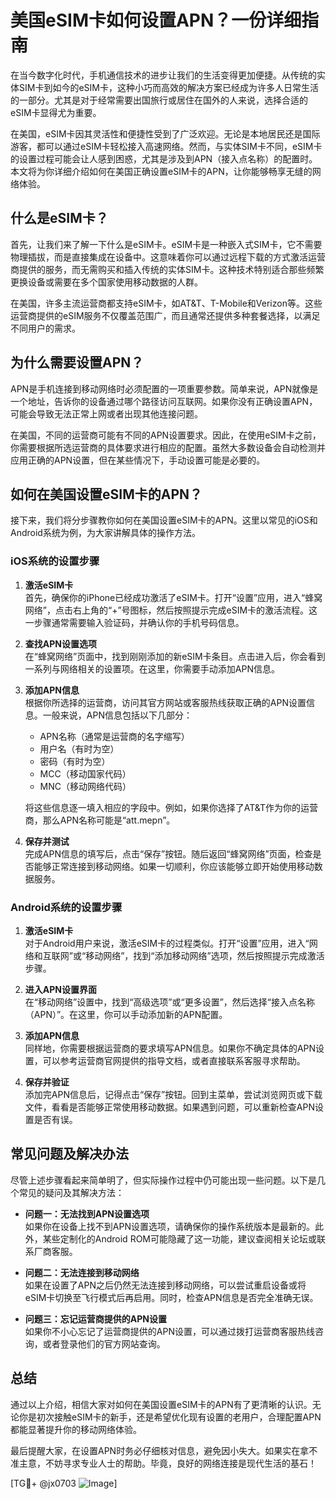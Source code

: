 # 美国eSIM卡如何设置APN？一份详细指南

在当今数字化时代，手机通信技术的进步让我们的生活变得更加便捷。从传统的实体SIM卡到如今的eSIM卡，这种小巧而高效的解决方案已经成为许多人日常生活的一部分。尤其是对于经常需要出国旅行或居住在国外的人来说，选择合适的eSIM卡显得尤为重要。

在美国，eSIM卡因其灵活性和便捷性受到了广泛欢迎。无论是本地居民还是国际游客，都可以通过eSIM卡轻松接入高速网络。然而，与实体SIM卡不同，eSIM卡的设置过程可能会让人感到困惑，尤其是涉及到APN（接入点名称）的配置时。本文将为你详细介绍如何在美国正确设置eSIM卡的APN，让你能够畅享无缝的网络体验。

## 什么是eSIM卡？

首先，让我们来了解一下什么是eSIM卡。eSIM卡是一种嵌入式SIM卡，它不需要物理插拔，而是直接集成在设备中。这意味着你可以通过远程下载的方式激活运营商提供的服务，而无需购买和插入传统的实体SIM卡。这种技术特别适合那些频繁更换设备或需要在多个国家使用移动数据的人群。

在美国，许多主流运营商都支持eSIM卡，如AT&T、T-Mobile和Verizon等。这些运营商提供的eSIM服务不仅覆盖范围广，而且通常还提供多种套餐选择，以满足不同用户的需求。

## 为什么需要设置APN？

APN是手机连接到移动网络时必须配置的一项重要参数。简单来说，APN就像是一个地址，告诉你的设备通过哪个路径访问互联网。如果你没有正确设置APN，可能会导致无法正常上网或者出现其他连接问题。

在美国，不同的运营商可能有不同的APN设置要求。因此，在使用eSIM卡之前，你需要根据所选运营商的具体要求进行相应的配置。虽然大多数设备会自动检测并应用正确的APN设置，但在某些情况下，手动设置可能是必要的。

## 如何在美国设置eSIM卡的APN？

接下来，我们将分步骤教你如何在美国设置eSIM卡的APN。这里以常见的iOS和Android系统为例，为大家讲解具体的操作方法。

### iOS系统的设置步骤

1. **激活eSIM卡**  
   首先，确保你的iPhone已经成功激活了eSIM卡。打开“设置”应用，进入“蜂窝网络”，点击右上角的“+”号图标，然后按照提示完成eSIM卡的激活流程。这一步骤通常需要输入验证码，并确认你的手机号码信息。

2. **查找APN设置选项**  
   在“蜂窝网络”页面中，找到刚刚添加的新eSIM卡条目。点击进入后，你会看到一系列与网络相关的设置项。在这里，你需要手动添加APN信息。

3. **添加APN信息**  
   根据你所选择的运营商，访问其官方网站或客服热线获取正确的APN设置信息。一般来说，APN信息包括以下几部分：
   - APN名称（通常是运营商的名字缩写）
   - 用户名（有时为空）
   - 密码（有时为空）
   - MCC（移动国家代码）
   - MNC（移动网络代码）

   将这些信息逐一填入相应的字段中。例如，如果你选择了AT&T作为你的运营商，那么APN名称可能是“att.mepn”。

4. **保存并测试**  
   完成APN信息的填写后，点击“保存”按钮。随后返回“蜂窝网络”页面，检查是否能够正常连接到移动网络。如果一切顺利，你应该能够立即开始使用移动数据服务。

### Android系统的设置步骤

1. **激活eSIM卡**  
   对于Android用户来说，激活eSIM卡的过程类似。打开“设置”应用，进入“网络和互联网”或“移动网络”，找到“添加移动网络”选项，然后按照提示完成激活步骤。

2. **进入APN设置界面**  
   在“移动网络”设置中，找到“高级选项”或“更多设置”，然后选择“接入点名称（APN）”。在这里，你可以手动添加新的APN配置。

3. **添加APN信息**  
   同样地，你需要根据运营商的要求填写APN信息。如果你不确定具体的APN设置，可以参考运营商官网提供的指导文档，或者直接联系客服寻求帮助。

4. **保存并验证**  
   添加完APN信息后，记得点击“保存”按钮。回到主菜单，尝试浏览网页或下载文件，看看是否能够正常使用移动数据。如果遇到问题，可以重新检查APN设置是否有误。

## 常见问题及解决办法

尽管上述步骤看起来简单明了，但实际操作过程中仍可能出现一些问题。以下是几个常见的疑问及其解决方法：

- **问题一：无法找到APN设置选项**  
  如果你在设备上找不到APN设置选项，请确保你的操作系统版本是最新的。此外，某些定制化的Android ROM可能隐藏了这一功能，建议查阅相关论坛或联系厂商客服。

- **问题二：无法连接到移动网络**  
  如果在设置了APN之后仍然无法连接到移动网络，可以尝试重启设备或将eSIM卡切换至飞行模式后再启用。同时，检查APN信息是否完全准确无误。

- **问题三：忘记运营商提供的APN设置**  
  如果你不小心忘记了运营商提供的APN设置，可以通过拨打运营商客服热线咨询，或者登录他们的官方网站查询。

## 总结

通过以上介绍，相信大家对如何在美国设置eSIM卡的APN有了更清晰的认识。无论你是初次接触eSIM卡的新手，还是希望优化现有设置的老用户，合理配置APN都能显著提升你的移动网络体验。

最后提醒大家，在设置APN时务必仔细核对信息，避免因小失大。如果实在拿不准主意，不妨寻求专业人士的帮助。毕竟，良好的网络连接是现代生活的基石！

[TG💪+ @jx0703 ![Image](https://github.com/user-attachments/assets/dbca1d08-cadb-493c-b0ec-ad6f7a83f270)]